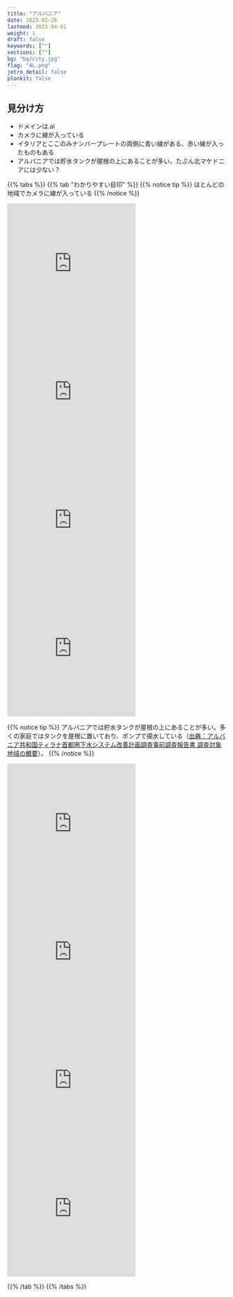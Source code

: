 ```yaml
---
title: "アルバニア"
date: 2023-02-26
lastmod: 2023-04-01
weight: 1
draft: false
keywords: [""]
sections: [""]
bg: "bg/city.jpg"
flag: "AL.png"
jetro_detail: false
plonkit: false
---
```


<div class="main-desciption country-description">
    <h2 class="section-title">見分け方</h2>
    <ul class="rule-list">
        <li>ドメインは<span class="quiz">.al</span></li>
        <li>カメラに線が入っている</li>
        <li>イタリアとここのみ<span class="quiz">ナンバープレートの両側に青い線</span>がある、赤い線が入ったものもある</li>
        <li class="no-evidence">アルバニアでは<span class="quiz">貯水タンク</span>が屋根の上にあることが多い。たぶん北マケドニアには少ない？</li>
    </ul>
</div>

{{% tabs  %}}
{{% tab "わかりやすい目印" %}}
{{% notice tip %}}
ほとんどの地域でカメラに線が入っている
{{% /notice %}}
<div class="googlemap-if">
<iframe src="https://www.google.com/maps/embed?pb=!4v1681170588295!6m8!1m7!1segWVKwWr-SK3D17ZbM-wZA!2m2!1d41.16613852694356!2d20.20041411394961!3f311.52613228878727!4f48.98466247439279!5f1.92064061173707" width="295" height="295" style="border:0;" allowfullscreen="" loading="lazy" referrerpolicy="no-referrer-when-downgrade"></iframe>
<iframe src="https://www.google.com/maps/embed?pb=!4v1681170427184!6m8!1m7!1sdzplAy3rQjkNlhLJ8Nt4zA!2m2!1d40.78765861267236!2d19.83903932072083!3f254.42145253072394!4f8.920585084653908!5f2.134031108121613" width="295" height="295" style="border:0;" allowfullscreen="" loading="lazy" referrerpolicy="no-referrer-when-downgrade"></iframe>
<iframe src="https://www.google.com/maps/embed?pb=!4v1681170642520!6m8!1m7!1s3R3QanLt3hYTVl9kwwpUcQ!2m2!1d41.95500035170681!2d20.18140188164533!3f283.8985434027367!4f46.408747703290544!5f1.7456472554261033" width="295" height="295" style="border:0;" allowfullscreen="" loading="lazy" referrerpolicy="no-referrer-when-downgrade"></iframe>
<iframe src="https://www.google.com/maps/embed?pb=!4v1681170502585!6m8!1m7!1sfVBXWL6ufLZBZkVz__jJRg!2m2!1d41.99776598081903!2d19.73617974663904!3f303.3395984587762!4f13.892551152570405!5f0.4000000000000002" width="295" height="295" style="border:0;" allowfullscreen="" loading="lazy" referrerpolicy="no-referrer-when-downgrade"></iframe>
</div>



{{% notice tip %}}
アルバニアでは貯水タンクが屋根の上にあることが多い。多くの家庭ではタンクを屋根に置いており、ポンプで揚水している（[出典：アルバニア共和国ティラナ首都圏下水システム改善計画調査事前調査報告書 調査対象地域の概要](https://openjicareport.jica.go.jp/pdf/11808011_02.pdf)）。
{{% /notice %}}

<div class="googlemap-if">
<iframe src="https://www.google.com/maps/embed?pb=!4v1681573800997!6m8!1m7!1sCAoSLEFGMVFpcE15dUR6TENLWThzZm5DTDFrcl95QjlZYURnRWtQMTdxSWNIODJr!2m2!1d41.331760053918!2d19.807603671141!3f277.160343055523!4f-14.737075092664028!5f3.325193203789971" width="295" height="295" style="border:0;" allowfullscreen="" loading="lazy" referrerpolicy="no-referrer-when-downgrade"></iframe>
<iframe src="https://www.google.com/maps/embed?pb=!4v1681573981084!6m8!1m7!1sNjm8q8OGRsK5Kzi42M8DYg!2m2!1d40.08299859056847!2d20.1431476244435!3f335.5508730015449!4f17.148339677604824!5f3.325193203789971" width="295" height="295" style="border:0;" allowfullscreen="" loading="lazy" referrerpolicy="no-referrer-when-downgrade"></iframe>
<iframe src="https://www.google.com/maps/embed?pb=!4v1681574002141!6m8!1m7!1sY_u-CAKrWJi8w7aruEK-mg!2m2!1d40.07775582993001!2d20.13863329250565!3f23.309818986374466!4f-3.165257971056377!5f3.325193203789971" width="295" height="295" style="border:0;" allowfullscreen="" loading="lazy" referrerpolicy="no-referrer-when-downgrade"></iframe>
<iframe src="https://www.google.com/maps/embed?pb=!4v1681574059733!6m8!1m7!1sjuoI5ULhGI9Bxfaa6hpIXg!2m2!1d42.19514608905921!2d19.45282564159973!3f84.54159727997028!4f5.130768384931599!5f3.325193203789971" width="295" height="295" style="border:0;" allowfullscreen="" loading="lazy" referrerpolicy="no-referrer-when-downgrade"></iframe>
</div>

{{% /tab %}}
{{% /tabs %}}